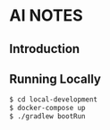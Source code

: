 # AI NOTES

## Introduction


## Running Locally

```bash
$ cd local-development
$ docker-compose up
$ ./gradlew bootRun
```

